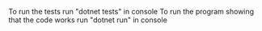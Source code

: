 To run the tests run "dotnet tests" in console
To run the program showing that the code works run "dotnet run" in console